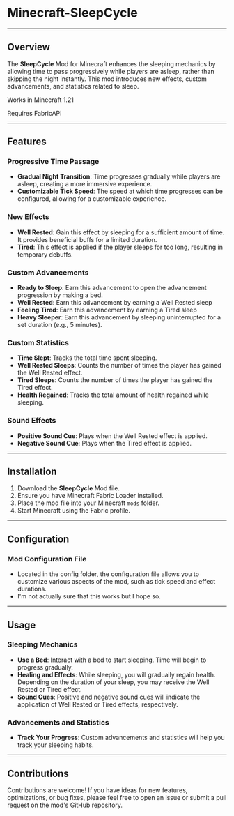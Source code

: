 Minecraft-SleepCycle
===============
---------------	

## Overview

The **SleepCycle** Mod for Minecraft enhances the sleeping mechanics by allowing time to pass progressively while players are asleep, rather than skipping the night instantly. This mod introduces new effects, custom advancements, and statistics related to sleep.

Works in Minecraft 1.21

Requires FabricAPI


---------------	

## Features

### Progressive Time Passage

- **Gradual Night Transition**: Time progresses gradually while players are asleep, creating a more immersive experience.
- **Customizable Tick Speed**: The speed at which time progresses can be configured, allowing for a customizable experience.

### New Effects

- **Well Rested**: Gain this effect by sleeping for a sufficient amount of time. It provides beneficial buffs for a limited duration.
- **Tired**: This effect is applied if the player sleeps for too long, resulting in temporary debuffs.

### Custom Advancements

- **Ready to Sleep**: Earn this advancement to open the advancement progression by making a bed.
- **Well Rested**: Earn this advancement by earning a Well Rested sleep
- **Feeling Tired**: Earn this advancement by earning a Tired sleep
- **Heavy Sleeper**: Earn this advancement by sleeping uninterrupted for a set duration (e.g., 5 minutes).

### Custom Statistics

- **Time Slept**: Tracks the total time spent sleeping.
- **Well Rested Sleeps**: Counts the number of times the player has gained the Well Rested effect.
- **Tired Sleeps**: Counts the number of times the player has gained the Tired effect.
- **Health Regained**: Tracks the total amount of health regained while sleeping.

### Sound Effects

- **Positive Sound Cue**: Plays when the Well Rested effect is applied.
- **Negative Sound Cue**: Plays when the Tired effect is applied.

---------------	

## Installation

1. Download the **SleepCycle** Mod file.
2. Ensure you have Minecraft Fabric Loader installed.
3. Place the mod file into your Minecraft `mods` folder.
4. Start Minecraft using the Fabric profile.

---------------	

## Configuration

### Mod Configuration File

- Located in the config folder, the configuration file allows you to customize various aspects of the mod, such as tick speed and effect durations.
- I'm not actually sure that this works but I hope so.

---------------	

## Usage

### Sleeping Mechanics

- **Use a Bed**: Interact with a bed to start sleeping. Time will begin to progress gradually.
- **Healing and Effects**: While sleeping, you will gradually regain health. Depending on the duration of your sleep, you may receive the Well Rested or Tired effect.
- **Sound Cues**: Positive and negative sound cues will indicate the application of Well Rested or Tired effects, respectively.

### Advancements and Statistics

- **Track Your Progress**: Custom advancements and statistics will help you track your sleeping habits.

---------------	

## Contributions

Contributions are welcome! If you have ideas for new features, optimizations, or bug fixes, please feel free to open an issue or submit a pull request on the mod's GitHub repository.